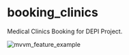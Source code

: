 # booking_clinics
 Medical Clinics Booking for DEPI Project.

![mvvm_feature_example](https://github.com/user-attachments/assets/6312ce90-0f47-4fa3-93f4-61ffa32f0e4e)
